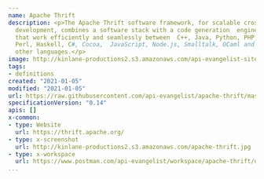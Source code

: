 ```yaml
---
name: Apache Thrift
description: <p>The Apache Thrift software framework, for scalable cross-language  services
  development, combines a software stack with a code generation  engine to build services
  that work efficiently and seamlessly between  C++, Java, Python, PHP, Ruby, Erlang,
  Perl, Haskell, C#, Cocoa,  JavaScript, Node.js, Smalltalk, OCaml and Delphi and
  other languages.</p>
image: http://kinlane-productions2.s3.amazonaws.com/api-evangelist-site/company/logos/apache-thrift-logo.png
tags:
- definitions
created: "2021-01-05"
modified: "2021-01-05"
url: https://raw.githubusercontent.com/api-evangelist/apache-thrift/master/apis.json
specificationVersion: "0.14"
apis: []
x-common:
- type: Website
  url: https://thrift.apache.org/
- type: x-screenshot
  url: http://kinlane-productions2.s3.amazonaws.com/apache-thrift.jpg
- type: x-workspace
  url: https://www.postman.com/api-evangelist/workspace/apache-thrift/overview
...
```

